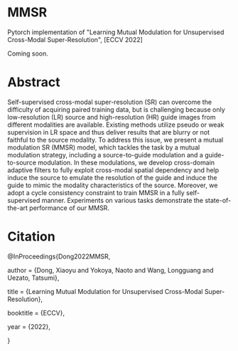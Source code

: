 # MMSR
Pytorch implementation of "Learning Mutual Modulation for Unsupervised Cross-Modal Super-Resolution", [ECCV 2022] 


Coming soon.  

# Abstract
Self-supervised cross-modal super-resolution (SR) can overcome the difficulty of acquiring paired training data, but is challenging because only low-resolution (LR) source and high-resolution (HR) guide images from different modalities are available. Existing methods utilize pseudo or weak supervision in LR space and thus deliver results that are blurry or not faithful to the source modality. To address this issue, we present a mutual modulation SR (MMSR) model, which tackles the task by a mutual modulation strategy, including a source-to-guide modulation and a guide-to-source modulation. In these modulations, we develop cross-domain adaptive filters to fully exploit cross-modal spatial dependency and help induce the source to emulate the resolution of the guide and induce the guide to mimic the modality characteristics of the source. Moreover, we adopt a cycle consistency constraint to train MMSR in a fully self-supervised manner. Experiments on various tasks demonstrate the state-of-the-art performance of our MMSR.

# Citation
@InProceedings{Dong2022MMSR,

  author    = {Dong, Xiaoyu and Yokoya, Naoto and Wang, Longguang and Uezato, Tatsumi},
  
  title     = {Learning Mutual Modulation for Unsupervised Cross-Modal Super-Resolution},
  
  booktitle = {ECCV},
  
  year      = {2022},
  
}

